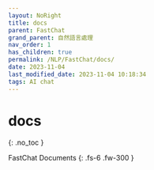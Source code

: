 ```yaml
---
layout: NoRight
title: docs
parent: FastChat
grand_parent: 自然語言處理
nav_order: 1
has_children: true
permalink: /NLP/FastChat/docs/
date: 2023-11-04
last_modified_date: 2023-11-04 10:18:34
tags: AI chat
---
```


# docs
{: .no_toc }

FastChat Documents
{: .fs-6 .fw-300 }
